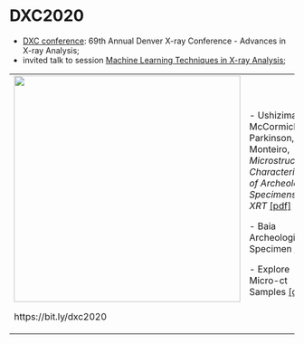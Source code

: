 DXC2020
=======

-	[DXC conference](http://www.dxcicdd.com/): 69th Annual Denver X-ray Conference - Advances in X-ray Analysis;
-	invited talk to session [Machine Learning Techniques in X-ray Analysis](http://www.dxcicdd.com/20/program.htm);

<table border="0">
 <tr>
    <td><img src="http://www.dxcicdd.com/20/images/virtualheader.png" width="400"> 
     <p> https://bit.ly/dxc2020
    </td>
    <td>
     <p>
      - Ushizima, McCormick, Xu, Parkinson, Monteiro, <i> Microstructural Characterization of Archeological Specimens from XRT </i> <a href="https://github.com/dani-lbnl/DXC2020/blob/master/DXC2020dani.pdf">[pdf]</a> <p>
      - Baia Archeological Specimen <a href="https://zenodo.org/record/3890837#.Xue18WpKiA1">[data]</a> <p>
      - Explore Micro-ct Samples <a href="https://github.com/dani-lbnl/DXC2020/tree/master/code">[code]</a>
      </td>
 </tr>
</table>
